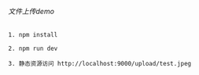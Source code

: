 ###### 文件上传demo
    1. npm install
    
    2. npm run dev

    3. 静态资源访问 http://localhost:9000/upload/test.jpeg